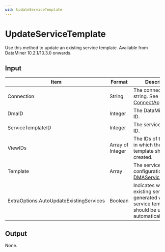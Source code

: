 ```yaml
---
uid: UpdateServiceTemplate
---
```


# UpdateServiceTemplate

Use this method to update an existing service template. Available from DataMiner 10.2.1/10.3.0 onwards.

## Input

| Item | Format | Description |
|--|--|--|
| Connection | String | The connection string. See [ConnectApp](xref:ConnectApp). |
| DmaID | Integer | The DataMiner Agent ID. |
| ServiceTemplateID | Integer | The service template ID. |
| ViewIDs | Array of Integer | The IDs of the views in which the service template should be created. |
| Template | Array | The service template configuration. See [DMAServiceTemplate](xref:DMAServiceTemplate). |
| ExtraOptions.AutoUpdateExistingServices | Boolean | Indicates whether existing services generated with the service template should be updated automatically. |

## Output

None.
